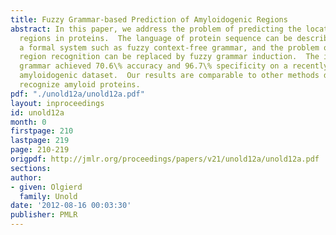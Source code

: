 ```yaml
---
title: Fuzzy Grammar-based Prediction of Amyloidogenic Regions
abstract: In this paper, we address the problem of predicting the location of amyloidogenic
  regions in proteins.  The language of protein sequence can be described by using
  a formal system such as fuzzy context-free grammar, and the problem of amyloidogenic
  region recognition can be replaced by fuzzy grammar induction.  The induced fuzzy
  grammar achieved 70.6\% accuracy and 96.7\% specificity on a recently published
  amyloidogenic dataset.  Our results are comparable to other methods dedicated to
  recognize amyloid proteins.
pdf: "./unold12a/unold12a.pdf"
layout: inproceedings
id: unold12a
month: 0
firstpage: 210
lastpage: 219
page: 210-219
origpdf: http://jmlr.org/proceedings/papers/v21/unold12a/unold12a.pdf
sections: 
author:
- given: Olgierd
  family: Unold
date: '2012-08-16 00:03:30'
publisher: PMLR
---
```

